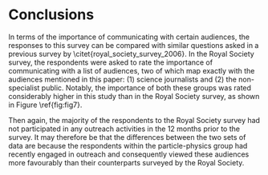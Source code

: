 # Conclusions

In terms of the importance of communicating with certain audiences, the responses to this survey can be compared with similar questions asked in a previous survey by \citet{royal_society_survey_2006}.
In the Royal Society survey, the respondents were asked to rate the importance of communicating with a list of audiences, two of which map exactly with the audiences mentioned in this paper: (1) science journalists and (2) the non-specialist public.
Notably, the importance of both these groups was rated considerably higher in this study than in the Royal Society survey, as shown in Figure \ref{fig:fig7}.

Then again, the majority of the respondents to the Royal Society survey had not participated in any outreach activities in the 12 months prior to the survey.
It may therefore be that the differences between the two sets of data are because the respondents within the particle-physics group had recently engaged in outreach and consequently viewed these audiences more favourably than their counterparts surveyed by the Royal Society.
